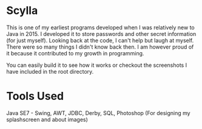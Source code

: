 # Scylla
This is one of my earliest programs developed when I was relatively new to Java in 2015. 
I developed it to store passwords and other secret information (for just myself).
Looking back at the code, I can't help but laugh at myself. There were so many things I didn't know back then.
I am however proud of it because it contributed to my growth in programming.

You can easily build it to see how it works or checkout the screenshots I have included in the root directory.

# Tools Used
Java SE7 - Swing, AWT, JDBC, Derby,
SQL,
Photoshop (For designing my splashscreen and about images)
